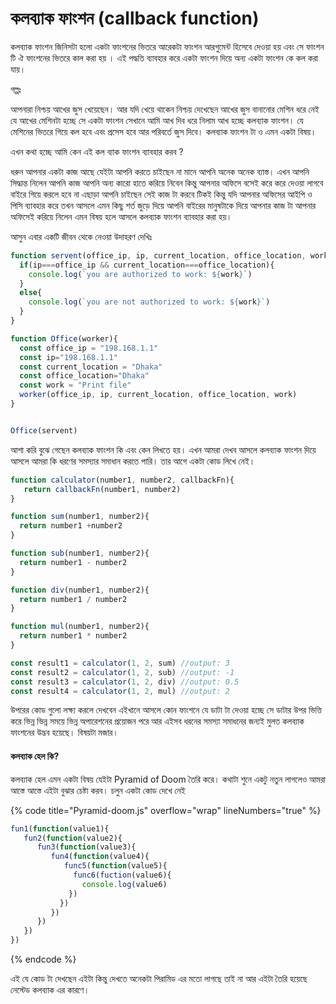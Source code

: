 # কলব্যাক ফাংশন (callback function)

কলব্যাক ফাংশন জিনিসটা হলো একটা ফাংশনের ভিতরে আরেকটা ফাংশন আরগুমেন্ট হিসেবে দেওয়া হয় এবং সে ফাংশন টি ঐ ফাংশনের ভিতরে কাল করা হয় । এই পদ্ধতি ব্যাবহার করে একটা ফাংশন দিয়ে অন্য একটা ফাংশন কে কল করা যায়।&#x20;

গল্পঃ&#x20;

আপনারা নিশ্চয় আখের জুস খেয়েছেন। আর যদি খেয়ে থাকেন নিশ্চয় দেখেছেন আখের জুস বানানোর মেশিন ধরে নেই যে আখের মেশিনটা হচ্ছে সে একটা ফাংশন সেখানে আমি আখ দিব ধরে নিলাম আখ হচ্ছে কলব্যাক ফাংশন। যে মেশিনের ভিতরে গিয়ে কল হবে এবং প্রসেস হবে আর পরিবর্তে জুস দিবে। কলব্যাক ফাংশন টা ও এমন একটা বিষয়।&#x20;

এখন কথা হচ্ছে আমি কেন এই কল ব্যাক ফাংশন ব্যাবহার করব ?

ধরুন আপনার একটা কাজ আছে যেইটা আপনি করতে চাইছেন না মানে আপনি অনেক অনেক ব্যাস্ত। এখন আপনি সিদ্ধান্ত নিলেন আপনি কাজ আপনি অন্য কারো হাতে করিয়ে নিবেন কিন্তু আপনার অফিসে বসেই করে করে দেওয়া লাগবে বাইরে গিয়ে করলে হবে না এছাড়া আপনি চাইছেন সেই কাজ টা করবে টিকই কিন্তু যদি আপনার অফিসের আইপি ও পিসি ব্যাবহার করে তখন আসলে এমন কিছু শর্ত জুড়ে দিয়ে আপনি বাইরের মানুষটাকে দিয়ে আপনার কাজ টা আপনার অফিসেই করিয়ে নিলেন এমন বিষয় হলে আসলে কলব্যাক ফাংশন ব্যাবহার করা হয়।&#x20;

আসুন এবার একটি জীবন থেকে নেওয়া উদাহরণ দেখিঃ

```javascript
function servent(office_ip, ip, current_location, office_location, work){
  if(ip===office_ip && current_location===office_location){
    console.log(`you are authorized to work: ${work}`)
  }
  else{
    console.log(`you are not authorized to work: ${work}`)
  }
}

function Office(worker){
  const office_ip = "198.168.1.1"
  const ip="198.168.1.1"
  const current_location = "Dhaka"
  const office_location="Dhaka"
  const work = "Print file"
  worker(office_ip, ip, current_location, office_location, work)
}


Office(servent)
```

আশা করি বুঝে গেছেন কলব্যাক ফাংশন কি এবং কেন লিখতে হয়। এখন আমরা দেখব আসলে কলব্যাক ফাংশন দিয়ে আসলে আমরা কি ধরণের সমস্যার সমাধান করতে পারি। তার আগে একটা কোড লিখে নেই।

```javascript
function calculator(number1, number2, callbackFn){
   return callbackFn(number1, number2)
}

function sum(number1, number2){
  return number1 +number2
}

function sub(number1, number2){
  return number1 - number2
}

function div(number1, number2){
  return number1 / number2
}

function mul(number1, number2){
  return number1 * number2
}

const result1 = calculator(1, 2, sum) //output: 3
const result2 = calculator(1, 2, sub) //output: -1
const result3 = calculator(1, 2, div) //output: 0.5
const result4 = calculator(1, 2, mul) //output: 2
```

উপরের কোড গুলো লক্ষ্য করলে দেখবেন এইখানে আসলে কোন ফাংশনে যে ডাটা টা দেওয়া হচ্ছে সে ডাটার উপর ভিত্তি করে ভিন্ন ভিন্ন সময়ে ভিন্ন অপারেশনের প্রয়োজন পরে আর এইসব ধরনের সমস্যা সমাধনের জন্যই মুলত কলব্যাক ফাংশনের উদ্ভব হয়েছে। বিষয়টা মজার।&#x20;

#### কলব্যাক হেল কি?

কলব্যাক হেল এমন একটা বিষয় যেইটা Pyramid of Doom তৈরি করে। কথাটা শুনে একটু নতুন লাগলেও আমরা আস্তে আস্তে এইটা বুঝার চেষ্টা করব। চলুন একটা কোড দেখে নেই&#x20;

{% code title="Pyramid-doom.js" overflow="wrap" lineNumbers="true" %}
```javascript
fun1(function(value1){
   fun2(function(value2){
      fun3(function(value3){
         fun4(function(value4){
            func5(function(value5){
              func6(fuction(value6){
                console.log(value6)
             })
           })
         })
      })
   })
})
```
{% endcode %}

এই যে কোড টা দেখছেন এইটা কিন্তু দেখতে অনেকটা পিরামিড এর মতো লাগছে তাই না আর এইটা তৈরি হয়েছে নেস্টেড কলব্যাক এর কারণে।&#x20;
